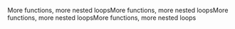 More functions, more nested loopsMore functions, more nested loopsMore functions, more nested loopsMore functions, more nested loops
